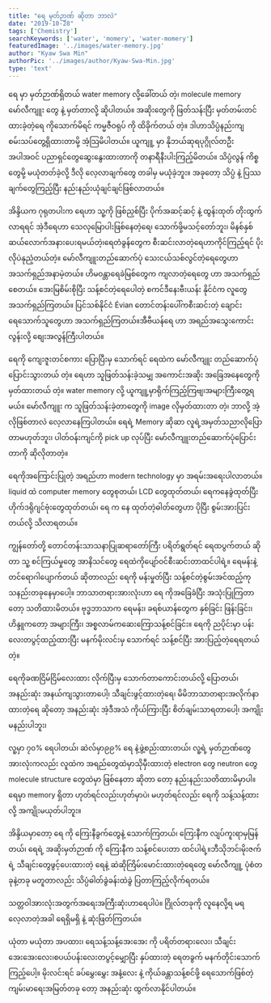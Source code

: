 ```yaml
---
title: "ရေ မှတ်ဉာဏ် ဆိုတာ ဘာလဲ"
date: "2019-10-28"
tags: ['Chemistry']
searchKeywords: ['water', 'momery', 'water-momery']
featuredImage: '../images/water-memory.jpg'
author: "Kyaw Swa Min"
authorPic: '../images/author/Kyaw-Swa-Min.jpg'
type: 'text'
---
```

ရေ မှာ မှတ်ဉာဏ်ရှိတယ် water memory လို့ခေါ်တယ် တဲ့၊ molecule memory မော်လီကျူး တွေ နဲ့ မှတ်တာလို့ ဆိုပါတယ်။ အဆိုးတွေကို ဖြတ်သန်းပြီး မှတ်တမ်းတင်ထားခဲ့တဲ့ရေ ကိုသောက်မိရင် ကမ္မဇီဝရုပ် ကို ထိခိုက်တယ် တဲ့။ ဒါဟာသိပ္ပံနည်းကျ စမ်းသပ်တွေ့ရှိထားတာမို့ အံ့သြမိပါတယ်။ ယူကျူ့ မှာ နိုဘယ်ဆုရပုဂ္ဂိုလ်တဦးအပါအဝင် ပညာရှင်တွေဆွေးနွေးထားတာကို တနာရီနီးပါးကြည့်မိတယ်။ သိပ္ပံလွန် ကိစ္စတွေမို့ မယုံတတ်ခဲ့လို့ ဒီလို လေ့လာချက်တွေ တခါမှ မယုံခဲ့ဘူး။ အခုတော့ သိပ္ပံ နဲ့ ပြဿချက်တွေကြည့်ပြီး နည်းနည်းယုံချင်ချင်ဖြစ်လာတယ်။

အိန္ဒိယက ဂုရုတပါးက ရေဟာ သူ့ကို ဖြစ်ညှစ်ပြီး ပိုက်အဆင့်ဆင့် နဲ့ ထွန်းထုတ် တိုးထွက်လာရရင် အဲ့ဒီရေဟာ သေလုမြောပါးဖြစ်နေတဲ့ရေ၊ သောက်ဖို့မသင့်တော်ဘူး၊ မိနစ်နှစ်ဆယ်လောက်အနားပေးရမယ်တဲ့၊ရေတံခွန်တွေက စီးဆင်းလာတဲ့ရေဟာကိုင်ကြည့်ရင် ပိုးလိုပဲနုညံ့တယ်တဲ့။ မော်လီကျူးတည်ဆောက်ပုံ သေးငယ်သစ်လွင်တဲ့ရေတွေဟာ အသက်ရှည်အနာမဲ့တယ်။ ဟိမဝန္တာရေခဲမြစ်တွေက ကျလာတဲ့ရေတွေ ဟာ အသက်ရှည်စေတယ်။ အေးမြစိမ်းစိုပြီး သန့်စင်တဲ့ရေပေါတဲ့ စကင်ဒီနေးဗီးယန်း နိုင်ငံက လူတွေအသက်ရှည်ကြတယ်။ ပြင်သစ်နိုင်ငံ Évian တောင်တန်းပေါ်ကစီးဆင်းတဲ့ ချောင်းရေသောက်သူတွေဟာ အသက်ရှည်ကြတယ်။အီဗီယန်ရေ ဟာ အရည်အသွေးကောင်းလွန်းလို့ စျေးအလွန်ကြီးပါတယ်။

ရေကို ကျေးဇူးတင်စကား ပြောပြီးမှ သောက်ရင် ရေထဲက မော်လီကျူး တည်ဆောက်ပုံပြောင်းသွားတယ် တဲ့။ ရေဟာ သူဖြတ်သန်းခဲ့သမျှ အကောင်းအဆိုး အခြေအနေတွေကို မှတ်ထားတယ် တဲ့။ water memory လို့ ယူကျူ့မှာရိုက်ကြည့်ကြဗျ၊အများကြီးတွေ့ရမယ်။
မော်လီကျူး က သူဖြတ်သန်းခဲ့တာတွေကို image လိုမှတ်ထားတာ တဲ့၊ ဘာလို့ အဲ့လိုဖြစ်တာလဲ လေ့လာနေကြပါတယ်။ ရေရဲ့ Memory ဆိုဆာ လူရဲ့အမှတ်သညာလိုပြောတာမဟုတ်ဘူး၊ ပါတ်ဝန်းကျင်ကို pick up လုပ်ပြီး မော်လီကျူးတည်ဆောက်ပုံပြောင်းတာကို ဆိုလိုတာတဲ့။

ရေကိုအကြောင်းပြုတဲ့ အရည်ဟာ modern technology မှာ အရမ်းအရေးပါလာတယ်။ liquid ထဲ computer memory တွေစုတယ်၊ LCD တွေထုတ်တယ်၊ ရေကနေခွဲထုတ်ပြီး ဟိုက်ဒရိုဂျင်ဗုံးတွေထုတ်တယ်၊ ရေ က နေ ထုတ်တဲ့ဓါတ်တွေဟာ ပိုပြီး စွမ်းအားပြင်းတယ်လို့ သိလာရတယ်။

ကျွန်တော်တို့ တောင်တန်းသာသနာပြုဆရာတော်ကြီး ပရိတ်ရွတ်ရင် ရေထပွက်တယ် ဆိုတာ သူ့ စင်ကြယ်မှုတွေ အာနိသင်တွေ ရေထဲကိုပျော်ဝင်စီးဆင်းတာထင်ပါရဲ့။ ရေမန်းနဲ့တင်ရောဂါပျောက်တယ် ဆိုတာလည်း ရေကို မန်းမှုတ်ပြီး သန့်စင်တဲ့စွမ်းအင်ထည့်ကုသနည်းတခုနေမှာပေါ့။ ဘာသာတရားအားလုံးဟာ ရေ ကိုအခြေခံပြီး အသုံးပြုကြတာတော့ သတိထားမိတယ်။ ဗုဒ္ဓဘာသာက ရေမန်း၊ ခရစ်ယာန်တွေက နှစ်ခြင်း ဖြန်းခြင်း၊ ဟိန္ဒူကတော့ အများကြီး၊ အစ္စလာမ်ကဆေးကြောသန့်စင်ခြင်း။ ရေကို ညပိုင်းမှာ ပန်းလေးတပွင့်ထည့်ထားပြီး မနက်မိုးလင်းမှ သောက်ရင် သန့်စင်ပြီး အားပြည့်တဲ့ရေရတယ်တဲ့။

ရေကိုခဏငြိမ်ငြိမ်လေးထား လိုက်ပြီးမှ သောက်တာကောင်းတယ်လို့ ပြောတယ်၊ အနည်းဆုံး အနယ်ကျသွားတာပေါ့၊ သီချင်းဖွင့်ထားတဲ့ရေ၊ မိမိဘာသာတရားအလိုက်နာထားတဲ့ရေ ဆိုတော့ အနည်းဆုံး အဲ့ဒီအသံ ကိုယ်ကြားပြီး စိတ်ချမ်းသာရတာပေါ့၊ အကျိုးမနည်းပါဘူး၊

လူ့မှာ ၇၀% ရေပါတယ်၊ ဆဲလ်မှာ၉၉% ရေ နဲ့ဖွဲ့စည်းထားတယ်၊ လူ့ရဲ့ မှတ်ဉာဏ်တွေအားလုံးကလည်း လူထဲက အရည်တွေထဲမှာသိုမှီးထားတဲ့ electron တွေ neutron တွေ molecule structure တွေထဲမှာ ဖြစ်နေတာ ဆိုတာ တော့ နည်းနည်းသတိထားမိမှာပါ။ ရေမှာ memory ရှိတာ ဟုတ်ရင်လည်းဟုတ်မှာပဲ၊ မဟုတ်ရင်လည်း ရေကို သန့်သန့်ထားလို့ အကျိုးမယုတ်ပါဘူး။

အိန္ဒိယမှာတော့ ရေ ကို ကြေးနီခွက်တွေနဲ့ သောက်ကြတယ်၊ ကြေးနီက လျပ်ကူးရာမှမြန်တယ်၊ ရေရဲ့ အဆိုးမှတ်ဉာဏ် ကို ကြေးနီက သန့်စင်ပေးတာ ထင်ပါရဲ့။ဘီသိုဘင်၊မိုးဇက်ရဲ့ သီချင်းတွေဖွင့်ပေးထားတဲ့ ရေနဲ့ ဆဲဆိုကြိမ်းမောင်းထားတဲ့ရေတွေ မော်လီကျူ့ ပုံစံတခုနဲ့တခု မတူတာလည်း သိပ္ပံဓါတ်ခွဲခန်းထဲခွဲ ပြတာကြည့်လိုက်ရတယ်။

သတ္တဝါအားလုံးအတွက်အရေးအကြီးဆုံးဟာရေပါပဲ။ ဂြိုလ်တခုကို လူနေလို့ရ မရ လေ့လာတဲ့အခါ ရေရှိမရှိ နဲ့ ဆုံးဖြတ်ကြတယ်။

ယုံတာ မယုံတာ အပထား၊ ရေသန့်သန့်အေးအေး ကို ပရိတ်တရားလေး၊ သီချင်းအေးအေးလေး၊စပယ်ပန်းလေးတပွင့်မျှောပြီး နှပ်ထားတဲ့ ရေတခွက် မနက်တိုင်းသောက်ကြည့်ပေါ့။ မိုးလင်းရင် ခပ်မွှေးမွှေး အနံ့လေး နဲ့ ကိုယ်ခန္တာသန့်စင်ဖို့ ရေသောက်ဖြစ်တဲ့ ကျမ်းမာရေးအမြတ်တခု တော့ အနည်းဆုံး ထွက်လာနိုင်ပါတယ်။
